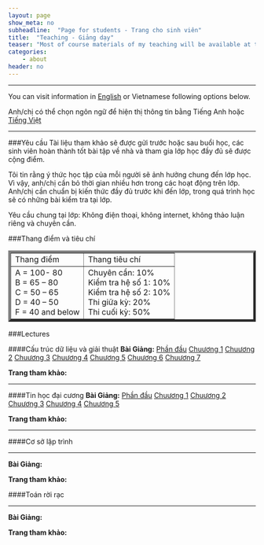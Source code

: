 ```yaml
---
layout: page
show_meta: no
subheadline:  "Page for students - Trang cho sinh viên"
title:  "Teaching - Giảng dạy"
teaser: "Most of course materials of my teaching will be available at this page."
categories:
    - about
header: no
---
```

<hr>

You can visit information in <a href="https://duybuivn.github.io//about/teaching-en/">English</a> or Vietnamese following options below. 

Anh/chị có thể chọn ngôn ngữ để hiện thị thông tin bằng Tiếng Anh hoặc <a href="https://duybuivn.github.io//about/teaching-vn/">Tiếng Việt</a>

<hr>

###Yêu cầu
Tài liệu tham khảo sẽ được gửi trước hoặc sau buổi học, các sinh viên hoàn thành tốt bài tập về nhà và tham gia lớp học đầy đủ sẽ được cộng điểm.

Tôi tin rằng ý thức học tập của mỗi người sẽ ảnh hưởng chung đến lớp học. Vì vậy, anh/chị cần bỏ thời gian nhiều hơn trong các hoạt động trên lớp. Anh/chị cần chuẩn bị kiến thức đầy đủ trước khi đến lớp, trong quá trình học sẽ có những bài kiểm tra tại lớp.

Yêu cầu chung tại lớp: Không điện thoại, không internet, không thảo luận riêng và chuyên cần. 

###Thang điểm và tiêu chí
<center>
<table border="5">
	<tr>
		<td>
			Thang điểm
		</td>
		<td>
			Thang tiêu chí
		</td>
	</tr>
	<tr>
		<td>
			A = 100- 80<br>
			B = 65 – 80<br>
			C = 50 – 65<br>
			D = 40 – 50<br>
			F = 40 and below<br>
		</td>
		<td>
			Chuyên cần: 10%<br>	
			Kiểm tra hệ số 1: 10%<br>
			Kiểm tra hệ số 2: 10%<br>
			Thi giữa kỳ: 20%<br>
			Thi cuối kỳ: 50%<br>
		</td>
	</tr>
</table>	
</center>

###Lectures

####Cấu trúc dữ liệu và giải thuật
**Bài Giảng:** [Phần đầu][1] [Chuương 1][2] [Chuương 2][3] [Chuương 3][4] [Chuương 4][5] [Chuương 5][6] [Chuương 6][7] [Chuương 7][8]   

**Trang tham khảo:**

<hr>

####Tin học đại cương
**Bài Giảng:** [Phần đầu][9] [Chuương 1][10] [Chuương 2][11] [Chuương 3][12] [Chuương 4][13] [Chuương 5][14]    

**Trang tham khảo:** 

<hr>

####Cơ sở lập trình

<hr>

**Bài Giảng:** 

**Trang tham khảo:**

####Toán rời rạc

<hr>

**Bài Giảng:** 

**Trang tham khảo:**


 [1]: https://drive.google.com/open?id=0BxBiM0OcuJd_LVdZb21ZUkhkWlk&authuser=0/
 [2]: https://drive.google.com/open?id=0BxBiM0OcuJd_LUhuc3dJVllsZ0k&authuser=0/
 [3]: https://drive.google.com/open?id=0BxBiM0OcuJd_MVZfNldfWWhjM0E&authuser=0/
 [4]: https://drive.google.com/open?id=0BxBiM0OcuJd_YzllWTRBVmV1V1k&authuser=0/ 
 [5]: https://drive.google.com/open?id=0BxBiM0OcuJd_VnlBLV9YYWY3VTg&authuser=0/
 [6]: https://drive.google.com/open?id=0BxBiM0OcuJd_eUM3ZGJqeUFlZTA&authuser=0/
 [7]: https://drive.google.com/open?id=0BxBiM0OcuJd_VkhSQW5TX1R0Rm8&authuser=0/
 [8]: https://drive.google.com/open?id=0BxBiM0OcuJd_SngtYWRYalpoQVU&authuser=0/
 [9]: https://drive.google.com/open?id=0BxBiM0OcuJd_cUZaSWlvLXpuaFk&authuser=0/
 [10]: https://drive.google.com/open?id=0BxBiM0OcuJd_MG9fdDF3dXFrRWs&authuser=0/
 [11]: https://drive.google.com/open?id=0BxBiM0OcuJd_UF9sVU50Rm5qTEk&authuser=0/
 [12]: https://drive.google.com/open?id=0BxBiM0OcuJd_bmNQbUpjaXNQM1U&authuser=0/
 [13]: https://drive.google.com/open?id=0BxBiM0OcuJd_OGZjakRoV2Y2S00&authuser=0/
 [14]: https://drive.google.com/open?id=0BxBiM0OcuJd_d2dYeVJrdDBnRTA&authuser=0/
 [15]: #